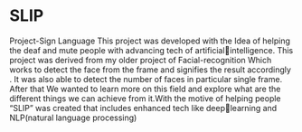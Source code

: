 # SLIP
Project-Sign Language 
This project was developed with the Idea of
helping the deaf and mute people with advancing tech of artificialintelligence. This project was derived from my older project of Facial-recognition
Which works to detect the face from the frame and signifies the result
accordingly . It was also able to detect the number of faces in particular
single frame. After that We wanted to learn more on this field and explore what are
the different things we can achieve from it.With the motive of helping
people “SLIP” was created that includes enhanced tech like deeplearning and NLP(natural language processing)
